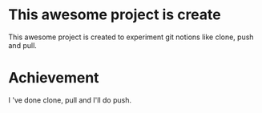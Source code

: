 # This awesome project is create
This awesome project is created to experiment git notions like clone, push and pull.

# Achievement
I 've done clone, pull and I'll do push.
